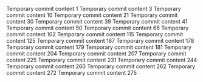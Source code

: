 Temporary commit content 1
Temporary commit content 3
Temporary commit content 10
Temporary commit content 21
Temporary commit content 30
Temporary commit content 39
Temporary commit content 41
Temporary commit content 50
Temporary commit content 66
Temporary commit content 102
Temporary commit content 115
Temporary commit content 125
Temporary commit content 167
Temporary commit content 178
Temporary commit content 179
Temporary commit content 181
Temporary commit content 204
Temporary commit content 207
Temporary commit content 225
Temporary commit content 231
Temporary commit content 244
Temporary commit content 260
Temporary commit content 262
Temporary commit content 272
Temporary commit content 275
